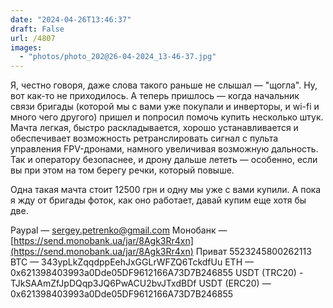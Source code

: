 ```yaml
---
date: "2024-04-26T13:46:37"
draft: False
url: /4807
images:
  - "photos/photo_202@26-04-2024_13-46-37.jpg"
---
```


Я, честно говоря, даже слова такого раньше не слышал — "щогла". Ну, вот как-то не приходилось. А теперь пришлось — когда начальник связи бригады (которой мы с вами уже покупали и инверторы, и wi-fi и много чего другого) пришел и попросил помочь купить несколько штук. Мачта легкая, быстро раскладывается, хорошо устанавливается и обеспечивает возможность ретранслировать сигнал с пульта управления FPV-дронами, намного увеличивая возможную дальность. Так и оператору безопаснее, и дрону дальше лететь — особенно, если вы при этом на том берегу речки, который повыше.

Одна такая мачта стоит 12500 грн и одну мы уже с вами купили. А пока я жду от бригады фоток, как оно работает, давай купим еще хотя бы две.

Paypal — sergey.petrenko@gmail.com
Монобанк — [https://send.monobank.ua/jar/8Agk3Rr4xn](https://send.monobank.ua/jar/8Agk3Rr4xn)
Приват 5523245800262113
BTC — 343ypLkZqqdppEehJxGGLrWFZQ6TckdfUu
ETH — 0x621398403993a0Dde05DF9612166A73D7B246855
USDT (TRC20) - TJkSAAmZfJpDQqp3JQ6PwACU2bvJTxdBDf
USDT (ERC20) — 0x621398403993a0Dde05DF9612166A73D7B246855
